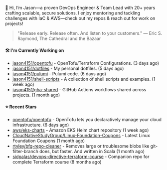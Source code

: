 👋 Hi, I’m Jason—a proven DevOps Engineer & Team Lead with 20+ years crafting scalable, secure solutions. I enjoy mentoring and tackling challenges with IaC & AWS—check out my repos & reach out for work on projects!

> "Release early. Release often. And listen to your customers." — Eric S. Raymond, The Cathedral and the Bazaar

#### 🛠️ I'm Currently Working on

- [jason4151/opentofu](https://github.com/jason4151/opentofu) - OpenTofu/Terraform Configurations. (3 days ago)
- [jason4151/dotfiles](https://github.com/jason4151/dotfiles) - My personal dotfiles. (5 days ago)
- [jason4151/pulumi](https://github.com/jason4151/pulumi) - Pulumi code. (6 days ago)
- [jason4151/shell-scripts](https://github.com/jason4151/shell-scripts) - A collection of shell scripts and examples. (1 week ago)
- [jason4151/gha-shared](https://github.com/jason4151/gha-shared) - GitHub Actions workflows shared across projects. (1 month ago)

#### ⭐ Recent Stars

- [opentofu/opentofu](https://github.com/opentofu/opentofu) - OpenTofu lets you declaratively manage your cloud infrastructure. (6 days ago)
- [aws/eks-charts](https://github.com/aws/eks-charts) - Amazon EKS Helm chart repository (1 week ago)
- [CloudNativeStudyGroup/Linux-Foundation-Coupons](https://github.com/CloudNativeStudyGroup/Linux-Foundation-Coupons) - Latest Linux Foundation Coupons (1 month ago)
- [rtyley/bfg-repo-cleaner](https://github.com/rtyley/bfg-repo-cleaner) - Removes large or troublesome blobs like git-filter-branch does, but faster. And written in Scala (1 month ago)
- [sidpalas/devops-directive-terraform-course](https://github.com/sidpalas/devops-directive-terraform-course) - Companion repo for complete Terraform course (8 months ago)